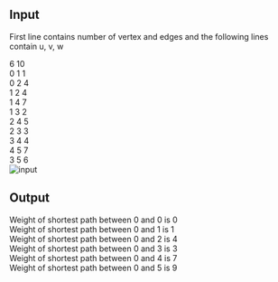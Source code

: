 
## Input

First line contains number of vertex and edges and the following lines contain u, v, w

6 10  
0 1 1  
0 2 4  
1 2 4  
1 4 7  
1 3 2  
2 4 5  
2 3 3  
3 4 4  
4 5 7  
3 5 6   
![input](/Cache%20for%20images/Screenshot%202020-12-28%20191009.png)
## Output

Weight of shortest path between 0 and 0 is 0  
Weight of shortest path between 0 and 1 is 1  
Weight of shortest path between 0 and 2 is 4  
Weight of shortest path between 0 and 3 is 3  
Weight of shortest path between 0 and 4 is 7  
Weight of shortest path between 0 and 5 is 9  

